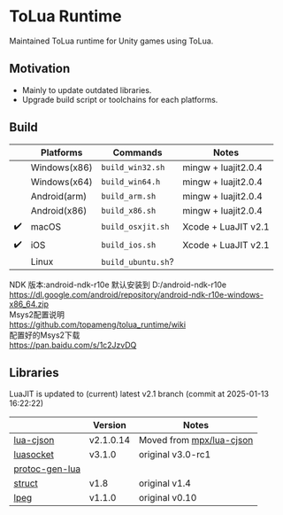 ToLua Runtime
=============
Maintained ToLua runtime for Unity games using ToLua.

Motivation
----------
- Mainly to update outdated libraries.
- Upgrade build script or toolchains for each platforms.

Build
-----
|                    | Platforms    | Commands           | Notes               |
| :----------------- | ------------ | ------------------ | ------------------- |
|                    | Windows(x86) | `build_win32.sh`   | mingw + luajit2.0.4 |
|                    | Windows(x64) | `build_win64.h`    | mingw + luajit2.0.4 |
|                    | Android(arm) | `build_arm.sh`     | mingw + luajit2.0.4 |
|                    | Android(x86) | `build_x86.sh`     | mingw + luajit2.0.4 |
| :heavy_check_mark: | macOS        | `build_osxjit.sh`  | Xcode + LuaJIT v2.1 |
| :heavy_check_mark: | iOS          | `build_ios.sh`     | Xcode + LuaJIT v2.1 |
|                    | Linux        | `build_ubuntu.sh`? |                     |

NDK 版本:android-ndk-r10e 默认安装到 D:/android-ndk-r10e<br>
https://dl.google.com/android/repository/android-ndk-r10e-windows-x86_64.zip<br>
Msys2配置说明<br>
https://github.com/topameng/tolua_runtime/wiki<br>
配置好的Msys2下载<br>
https://pan.baidu.com/s/1c2JzvDQ<br>

Libraries
---------
LuaJIT is updated to (current) latest v2.1 branch (commit at 2025-01-13 16:22:22)

|                     | Version   | Notes                         |
| ------------------- | --------- | ----------------------------- |
| [lua-cjson][1]      | v2.1.0.14 | Moved from [mpx/lua-cjson][2] |
| [luasocket][3]      | v3.1.0    | original v3.0-rc1             |
| [protoc-gen-lua][4] |           |                               |
| [struct][5]         | v1.8      | original v1.4                 |
| [lpeg][6]           | v1.1.0    | original v0.10                |

[1]: https://github.com/openresty/lua-cjson/tree/91ca29db9a4a4fd0eedaebcd5d5f3ba2ace5ae63
[2]: https://github.com/mpx/lua-cjson
[3]: https://github.com/lunarmodules/luasocket/tree/v3.1.0
[4]: https://github.com/topameng/protoc-gen-lua
[5]: http://www.inf.puc-rio.br/~roberto/struct/
[6]: http://www.inf.puc-rio.br/~roberto/lpeg/lpeg.html
